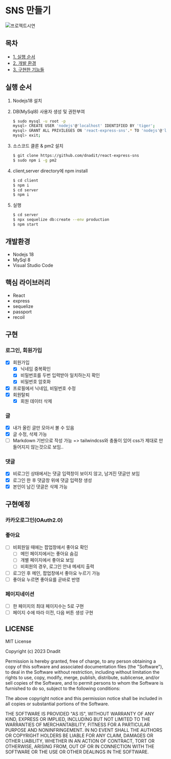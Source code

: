 # SNS 만들기
![프로젝트시연](./videos/demoWeb.gif)

## 목차
- [1. 실행 순서](#실행-순서)
- [2. 개발 환경](#개발환경)
- [3. 구현한 기능들](#구현예정)

## 실행 순서
1. Nodejs18 설치
2. DB(MySql8) 사용자 생성 및 권한부여
    ```bash
    $ sudo mysql -u root -p
    mysql> CREATE USER 'nodejs'@'localhost' IDENTIFIED BY 'tiger';
    mysql> GRANT ALL PRIVILEGES ON 'react-express-sns'.* TO 'nodejs'@'localhost' IDENTIFIED BY 'tiger';
    mysql> exit;
    ```
3. 소스코드 클론 & pm2 설치
    ```bash
    $ git clone https://github.com/dnadit/react-express-sns
    $ sudo npm i -g pm2
    ```

4. client,server directory에 npm install    
    ```bash
    $ cd client
    $ npm i
    $ cd server
    $ npm i
    ```

5. 실행
    ```bash
    $ cd server
    $ npx sequelize db:create --env production
    $ npm start
    ```

## 개발환경
- Nodejs 18
- MySql 8
- Visual Studio Code

## 핵심 라이브러리
- React
- express
- sequelize
- passport
- recoil

## 구현
### 로그인, 회원가입
- [x] 회원가입
    - [x] 닉네임 중복확인
    - [x] 비밀번호를 두번 입력받아 일치하는지 확인
    - [x] 비밀번호 암호화
- [x] 프로필에서 닉네임, 비밀번호 수정
- [x] 회원탈퇴
    - [x] 회원 데이터 삭제

### 글
- [x] 내가 올린 글만 모아서 볼 수 있음
- [x] 글 수정, 삭제 가능
- [ ] Markdown 기반으로 작성 가능 => tailwindcss와 충돌이 있어 css가 제대로 만들어지지 않는것으로 보임..

### 댓글
- [x] 비로그인 상태에서는 댓글 입력창이 보이지 않고, 남겨진 댓글만 보임
- [x] 로그인 한 후 댓글창 위에 댓글 입력창 생성
- [x] 본인이 남긴 댓글은 삭제 가능

## 구현예정
### 카카오로그인(OAuth2.0)

### 좋아요
- [ ] 비회원일 때에는 팝업창에서 좋아요 확인
    - [ ] 메인 페이지에서는 좋아요 숨김
    - [ ] 개별 페이지에서 좋아요 보임
    - [ ] 비회원의 경우, 로그인 안내 메세지 출력
- [ ] 로그인 후 메인, 팝업창에서 좋아요 누르기 가능
- [ ] 좋아요 누르면 좋아요를 곧바로 반영

### 페이지네이션
- [ ] 한 페이지의 최대 페이지수는 5로 구현
- [ ] 페이지 수에 따라 이전, 다음 버튼 생성 구현

## LICENSE
MIT License

Copyright (c) 2023 Dnadit

Permission is hereby granted, free of charge, to any person obtaining a copy of this software and associated documentation files (the "Software"), to deal in the Software without restriction, including without limitation the rights to use, copy, modify, merge, publish, distribute, sublicense, and/or sell copies of the Software, and to permit persons to whom the Software is furnished to do so, subject to the following conditions:

The above copyright notice and this permission notice shall be included in all copies or substantial portions of the Software.

THE SOFTWARE IS PROVIDED "AS IS", WITHOUT WARRANTY OF ANY KIND, EXPRESS OR IMPLIED, INCLUDING BUT NOT LIMITED TO THE WARRANTIES OF MERCHANTABILITY, FITNESS FOR A PARTICULAR PURPOSE AND NONINFRINGEMENT. IN NO EVENT SHALL THE AUTHORS OR COPYRIGHT HOLDERS BE LIABLE FOR ANY CLAIM, DAMAGES OR OTHER LIABILITY, WHETHER IN AN ACTION OF CONTRACT, TORT OR OTHERWISE, ARISING FROM, OUT OF OR IN CONNECTION WITH THE SOFTWARE OR THE USE OR OTHER DEALINGS IN THE SOFTWARE.
